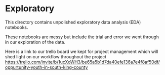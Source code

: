 # Exploratory

This directory contains unpolished exploratory data analysis (EDA) notebooks.

These notebooks are messy but include the trial and error we went through in our exploration of the data.

Here is a link to our trello board we kept for project management which will shed light on our workflow throughout the project
https://trello.com/invite/b/1ucXoWH3/be65a5b1d7da40efe136a7e4f8af50df/oppurtunity-youth-in-south-king-county